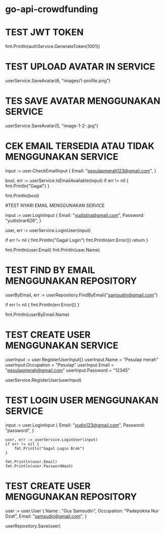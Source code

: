 # go-api-crowdfunding


# TEST JWT TOKEN
	
fmt.Println(authService.GenerateToken(1001))

# TEST UPLOAD AVATAR IN SERVICE
	
userService.SaveAvatar(6, "images/1-profile.png")

# TES SAVE AVATAR MENGGUNAKAN SERVICE

userService.SaveAvatar(5, "image-1-2-.jpg")
	
# CEK EMAIL TERSEDIA ATAU TIDAK MENGGUNAKAN SERVICE

input := user.CheckEmailInput {
Email: "pesulapmerah123@gmail.com",
}

bool, err := userService.IsEmailAvailable(input)
if err != nil {
fmt.Println("Gagal")
}
	
fmt.Println(bool)

#TEST NYARI EMAIL MENGGUNAKAN SERVICE

input := user.LoginInput {
Email: "yudistira@gmail.com",
Password: "yudistirar626",
}

user, err := userService.LoginUser(input)

if err != nil {
fmt.Println("Gagal Login")
fmt.Println(err.Error())
return
}
	
fmt.Println(user.Email)
fmt.Println(user.Name)

# TEST FIND BY EMAIL MENGGUNAKAN REPOSITORY
	
userByEmail, err := userRepository.FindByEmail("samsudin@gmail.com")

if err != nil {
fmt.Println(err.Error())
}

fmt.Println(userByEmail.Name)

# TEST CREATE USER MENGGUNAKAN SERVICE

userInput := user.RegisterUserInput{}
userInput.Name = "Pesulap merah"
userInput.Occupation = "Pesulap"
userInput.Email = "pesulapmerah@gmail.com"
userInput.Password = "12345"

userService.RegisterUser(userInput)

# TEST LOGIN USER MENGGUNAKAN SERVICE

input := user.LoginInput {
		Email: "yudis123@gmail.com",
		Password: "password",
	}

	user, err := userService.LoginUser(input)
	if err != nil {
		fmt.Println("Gagal Login Brok")
	}

	fmt.Println(user.Email)
	fmt.Println(user.PasswordHash)

# TEST CREATE USER MENGGUNAKAN REPOSITORY


user := user.User {
Name : "Gus Samsudin",
Occupation: "Padepokna Nur Dzat",
Email: "samsudin@gmail.com",
}

userRepository.Save(user)

